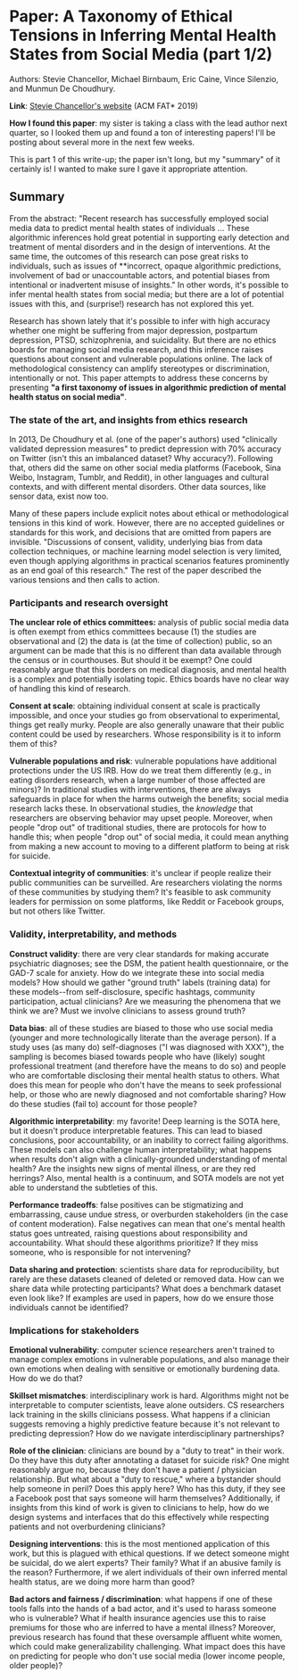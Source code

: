 <!-- date: 2019-11-24 -->
# Paper: A Taxonomy of Ethical Tensions in Inferring Mental Health States from Social Media (part 1/2)
Authors: Stevie Chancellor, Michael Birnbaum, Eric Caine, Vince Silenzio, and Munmun De Choudhury.

**Link**: [Stevie Chancellor's website](http://steviechancellor.com/wp-content/uploads/2019/03/taxonomy-prediction-mh-fat2019.pdf) (ACM FAT* 2019)

**How I found this paper**: my sister is taking a class with the lead author next quarter, so I looked them up and found a ton of interesting papers! I'll be posting about several more in the next few weeks.

This is part 1 of this write-up; the paper isn't long, but my "summary" of it certainly is! I wanted to make sure I gave it appropriate attention.

## Summary
From the abstract: "Recent research has successfully employed social media data to predict mental health states of individuals ... These algorithmic inferences hold great potential in supporting early detection and treatment of mental disorders and in the design of interventions. At the same time, the outcomes of this research can pose great risks to individuals, such as issues of **incorrect, opaque algorithmic predictions, involvement of bad or unaccountable actors, and potential biases from intentional or inadvertent misuse of insights." In other words, it's possible to infer mental health states from social media; but there are a lot of potential issues with this, and (surprise!) research has not explored this yet.

Research has shown lately that it's possible to infer with high accuracy whether one might be suffering from major depression, postpartum depression, PTSD, schizophrenia, and suicidality. But there are no ethics boards for managing social media research, and this inference raises questions about consent and vulnerable populations online. The lack of methodological consistency can amplify stereotypes or discrimination, intentionally or not. This paper attempts to address these concerns by presenting **"a first taxonomy of issues in algorithmic prediction of mental health status on social media"**.

### The state of the art, and insights from ethics research
In 2013, De Choudhury et al. (one of the paper's authors) used "clinically validated depression measures" to predict depression with 70% accuracy on Twitter (isn't this an imbalanced dataset? Why accuracy?). Following that, others did the same on other social media platforms (Facebook, Sina Weibo, Instagram, Tumblr, and Reddit), in other languages and cultural contexts, and with different mental disorders. Other data sources, like sensor data, exist now too.

Many of these papers include explicit notes about ethical or methodological tensions in this kind of work. However, there are no accepted guidelines or standards for this work, and decisions that are omitted from papers are invisible. "Discussions of consent, validity, underlying bias from data collection techniques, or machine learning model selection is very limited, even though applying algorithms in practical scenarios features prominently as an end goal of this research." The rest of the paper described the various tensions and then calls to action.

### Participants and research oversight
**The unclear role of ethics committees:** analysis of public social media data is often exempt from ethics committees because (1) the studies are observational and (2) the data is (at the time of collection) public, so an argument can be made that this is no different than data available through the census or in courthouses. But should it be exempt? One could reasonably argue that this borders on medical diagnosis, and mental health is a complex and potentially isolating topic. Ethics boards have no clear way of handling this kind of research.

**Consent at scale**: obtaining individual consent at scale is practically impossible, and once your studies go from observational to experimental, things get really murky. People are also generally unaware that their public content could be used by researchers. Whose responsibility is it to inform them of this?

**Vulnerable populations and risk**: vulnerable populations have additional protections under the US IRB. How do we treat them differently (e.g., in eating disorders research, when a large number of those affected are minors)? In traditional studies with interventions, there are always safeguards in place for when the harms outweigh the benefits; social media research lacks these. In observational studies, the *knowledge* that researchers are observing behavior may upset people. Moreover, when people "drop out" of traditional studies, there are protocols for how to handle this; when people "drop out" of social media, it could mean anything from making a new account to moving to a different platform to being at risk for suicide.

**Contextual integrity of communities**: it's unclear if people realize their public communities can be surveilled. Are researchers violating the norms of these communities by studying them? It's feasible to ask community leaders for permission on some platforms, like Reddit or Facebook groups, but not others like Twitter.

### Validity, interpretability, and methods
**Construct validity**: there are very clear standards for making accurate psychiatric diagnoses; see the DSM, the patient health questionnaire, or the GAD-7 scale for anxiety. How do we integrate these into social media models? How should we gather "ground truth" labels (training data) for these models--from self-disclosure, specific hashtags, community participation, actual clinicians? Are we measuring the phenomena that we think we are? Must we involve clinicians to assess ground truth?

**Data bias**: all of these studies are biased to those who use social media (younger and more technologically literate than the average person). If a study uses (as many do) self-diagnoses ("I was diagnosed with XXX"), the sampling is becomes biased towards people who have (likely) sought professional treatment (and therefore have the means to do so) and people who are comfortable disclosing their mental health status to others. What does this mean for people who don't have the means to seek professional help, or those who are newly diagnosed and not comfortable sharing? How do these studies (fail to) account for those people?

**Algorithmic interpretability**: my favorite! Deep learning is the SOTA here, but it doesn't produce interpretable features. This can lead to biased conclusions, poor accountability, or an inability to correct failing algorithms. These models can also challenge human interpretability; what happens when results don't align with a clinically-grounded understanding of mental health? Are the insights new signs of mental illness, or are they red herrings? Also, mental health is a continuum, and SOTA models are not yet able to understand the subtleties of this.

**Performance tradeoffs**: false positives can be stigmatizing and embarrassing, cause undue stress, or overburden stakeholders (in the case of content moderation). False negatives can mean that one's mental health status goes untreated, raising questions about responsibility and accountability. What should these algorithms prioritize? If they miss someone, who is responsible for not intervening?

**Data sharing and protection**: scientists share data for reproducibility, but rarely are these datasets cleaned of deleted or removed data. How can we share data while protecting participants? What does a benchmark dataset even look like? If examples are used in papers, how do we ensure those individuals cannot be identified?

### Implications for stakeholders
**Emotional vulnerability**: computer science researchers aren't trained to manage complex emotions in vulnerable populations, and also manage their own emotions when dealing with sensitive or emotionally burdening data. How do we do that?

**Skillset mismatches**: interdisciplinary work is hard. Algorithms might not be interpretable to computer scientists, leave alone outsiders. CS researchers lack training in the skills clinicians possess. What happens if a clinician suggests removing a highly predictive feature because it's not relevant to predicting depression? How do we navigate interdisciplinary partnerships?

**Role of the clinician**: clinicians are bound by a "duty to treat" in their work. Do they have this duty after annotating a dataset for suicide risk? One might reasonably argue no, because they don't have a patient / physician relationship. But what about a "duty to rescue," where a bystander should help someone in peril? Does this apply here? Who has this duty, if they see a Facebook post that says someone will harm themselves? Additionally, if insights from this kind of work is given to clinicians to help, how do we design systems and interfaces that do this effectively while respecting patients and not overburdening clinicians?

**Designing interventions**: this is the most mentioned application of this work, but this is plagued with ethical questions. If we detect someone might be suicidal, do we alert experts? Their family? What if an abusive family is the reason? Furthermore, if we alert individuals of their own inferred mental health status, are we doing more harm than good?

**Bad actors and fairness / discrimination**: what happens if one of these tools falls into the hands of a bad actor, and it's used to harass someone who is vulnerable? What if health insurance agencies use this to raise premiums for those who are inferred to have a mental illness? Moreover, previous research has found that these oversample affluent white women, which could make generalizability challenging. What impact does this have on predicting for people who don't use social media (lower income people, older people)?




